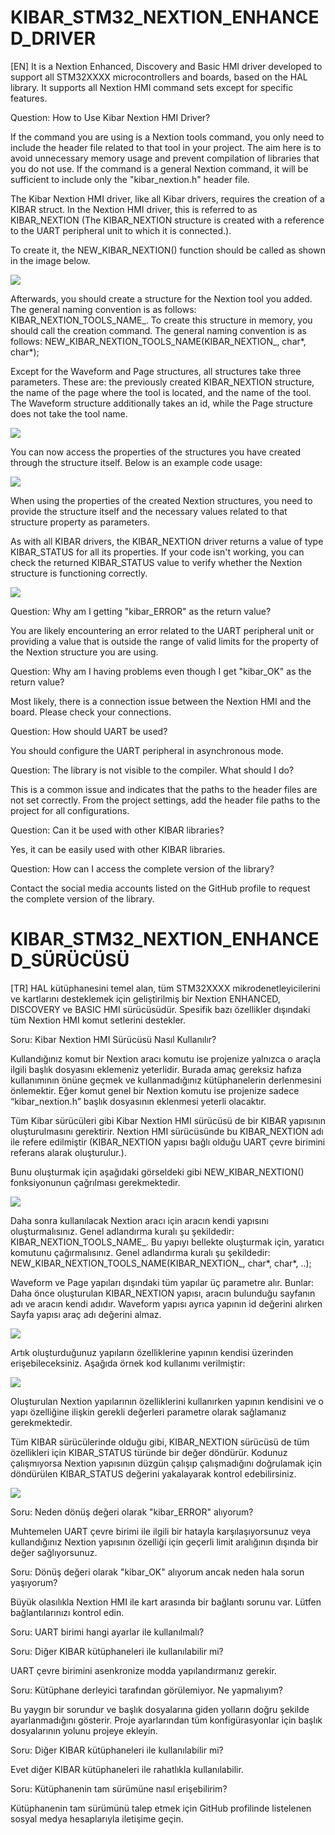 # KIBAR_STM32_NEXTION_ENHANCED_DRIVER
[EN]
It is a Nextion Enhanced, Discovery and Basic HMI driver developed to support all STM32XXXX microcontrollers and boards, based on the HAL library. It supports all Nextion HMI command sets except for specific features.

Question: How to Use Kibar Nextion HMI Driver?

If the command you are using is a Nextion tools command, you only need to include the header file related to that tool in your project. The aim here is to avoid unnecessary memory usage and prevent compilation of libraries that you do not use. If the command is a general Nextion command, it will be sufficient to include only the "kibar_nextion.h" header file.

The Kibar Nextion HMI driver, like all Kibar drivers, requires the creation of a KIBAR struct. In the Nextion HMI driver, this is referred to as KIBAR_NEXTION (The KIBAR_NEXTION structure is created with a reference to the UART peripheral unit to which it is connected.).

To create it, the NEW_KIBAR_NEXTION() function should be called as shown in the image below.

<img src="Images/IMAGE1.png" width="auto">

Afterwards, you should create a structure for the Nextion tool you added. The general naming convention is as follows: KIBAR_NEXTION_TOOLS_NAME_. To create this structure in memory, you should call the creation command. The general naming convention is as follows: NEW_KIBAR_NEXTION_TOOLS_NAME(KIBAR_NEXTION_, char*, char*); 

Except for the Waveform and Page structures, all structures take three parameters. These are: the previously created KIBAR_NEXTION structure, the name of the page where the tool is located, and the name of the tool. The Waveform structure additionally takes an id, while the Page structure does not take the tool name.

<img src="Images/IMAGE2.png" width="auto">

You can now access the properties of the structures you have created through the structure itself. Below is an example code usage:

<img src="Images/IMAGE3.png" width="auto">

When using the properties of the created Nextion structures, you need to provide the structure itself and the necessary values related to that structure property as parameters.

As with all KIBAR drivers, the KIBAR_NEXTION driver returns a value of type KIBAR_STATUS for all its properties. If your code isn't working, you can check the returned KIBAR_STATUS value to verify whether the Nextion structure is functioning correctly.

<img src="Images/IMAGE4.png" width="auto">

Question: Why am I getting "kibar_ERROR" as the return value?

You are likely encountering an error related to the UART peripheral unit or providing a value that is outside the range of valid limits for the property of the Nextion structure you are using.

Question: Why am I having problems even though I get "kibar_OK" as the return value?

Most likely, there is a connection issue between the Nextion HMI and the board. Please check your connections.

Question: How should UART be used?

You should configure the UART peripheral in asynchronous mode.

Question: The library is not visible to the compiler. What should I do?

This is a common issue and indicates that the paths to the header files are not set correctly. From the project settings, add the header file paths to the project for all configurations.

Question: Can it be used with other KIBAR libraries?

Yes, it can be easily used with other KIBAR libraries.

Question: How can I access the complete version of the library?

Contact the social media accounts listed on the GitHub profile to request the complete version of the library.

# KIBAR_STM32_NEXTION_ENHANCED_SÜRÜCÜSÜ
[TR]
HAL kütüphanesini temel alan, tüm STM32XXXX mikrodenetleyicilerini ve kartlarını desteklemek için geliştirilmiş bir Nextion ENHANCED, DISCOVERY ve BASIC HMI sürücüsüdür. Spesifik bazı özellikler dışındaki tüm Nextion HMI komut setlerini destekler.

Soru: Kibar Nextion HMI Sürücüsü Nasıl Kullanılır?

Kullandığınız komut bir Nextion aracı komutu ise projenize yalnızca o araçla ilgili başlık dosyasını eklemeniz yeterlidir. Burada amaç gereksiz hafıza kullanımının önüne geçmek ve kullanmadığınız kütüphanelerin derlenmesini önlemektir. Eğer komut genel bir Nextion komutu ise projenize sadece “kibar_nextion.h” başlık dosyasının eklenmesi yeterli olacaktır.

Tüm Kibar sürücüleri gibi Kibar Nextion HMI sürücüsü de bir KIBAR yapısının oluşturulmasını gerektirir. Nextion HMI sürücüsünde bu KIBAR_NEXTION adı ile refere edilmiştir (KIBAR_NEXTION yapısı bağlı olduğu UART çevre birimini referans alarak oluşturulur.).

Bunu oluşturmak için aşağıdaki görseldeki gibi NEW_KIBAR_NEXTION() fonksiyonunun çağrılması gerekmektedir.

<img src="Images/IMAGE1.png" width="auto">

Daha sonra kullanılacak Nextion aracı için aracın kendi yapısını oluşturmalısınız. Genel adlandırma kuralı şu şekildedir: KIBAR_NEXTION_TOOLS_NAME_. Bu yapıyı bellekte oluşturmak için, yaratıcı komutunu çağırmalısınız. Genel adlandırma kuralı şu şekildedir: NEW_KIBAR_NEXTION_TOOLS_NAME(KIBAR_NEXTION_, char*, char*, ..); 

Waveform ve Page yapıları dışındaki tüm yapılar üç parametre alır. Bunlar: Daha önce oluşturulan KIBAR_NEXTION yapısı, aracın bulunduğu sayfanın adı ve aracın kendi adıdır. Waveform yapısı ayrıca yapının id değerini alırken Sayfa yapısı araç adı değerini almaz.

<img src="Images/IMAGE2.png" width="auto">

Artık oluşturduğunuz yapıların özelliklerine yapının kendisi üzerinden erişebileceksiniz. Aşağıda örnek kod kullanımı verilmiştir:

<img src="Images/IMAGE3.png" width="auto">

Oluşturulan Nextion yapılarının özelliklerini kullanırken yapının kendisini ve o yapı özelliğine ilişkin gerekli değerleri parametre olarak sağlamanız gerekmektedir.

Tüm KIBAR sürücülerinde olduğu gibi, KIBAR_NEXTION sürücüsü de tüm özellikleri için KIBAR_STATUS türünde bir değer döndürür. Kodunuz çalışmıyorsa Nextion yapısının düzgün çalışıp çalışmadığını doğrulamak için döndürülen KIBAR_STATUS değerini yakalayarak kontrol edebilirsiniz.

<img src="Images/IMAGE4.png" width="auto">

Soru: Neden dönüş değeri olarak "kibar_ERROR" alıyorum?

Muhtemelen UART çevre birimi ile ilgili bir hatayla karşılaşıyorsunuz veya kullandığınız Nextion yapısının özelliği için geçerli limit aralığının dışında bir değer sağlıyorsunuz.

Soru: Dönüş değeri olarak "kibar_OK" alıyorum ancak neden hala sorun yaşıyorum?

Büyük olasılıkla Nextion HMI ile kart arasında bir bağlantı sorunu var. Lütfen bağlantılarınızı kontrol edin.

Soru: UART birimi hangi ayarlar ile kullanılmalı?

Soru: Diğer KIBAR kütüphaneleri ile kullanılabilir mi?

UART çevre birimini asenkronize modda yapılandırmanız gerekir.

Soru: Kütüphane derleyici tarafından görülemiyor. Ne yapmalıyım?

Bu yaygın bir sorundur ve başlık dosyalarına giden yolların doğru şekilde ayarlanmadığını gösterir. Proje ayarlarından tüm konfigürasyonlar için başlık dosyalarının yolunu projeye ekleyin.

Soru: Diğer KIBAR kütüphaneleri ile kullanılabilir mi?

Evet diğer KIBAR kütüphaneleri ile rahatlıkla kullanılabilir.

Soru: Kütüphanenin tam sürümüne nasıl erişebilirim?

Kütüphanenin tam sürümünü talep etmek için GitHub profilinde listelenen sosyal medya hesaplarıyla iletişime geçin.
